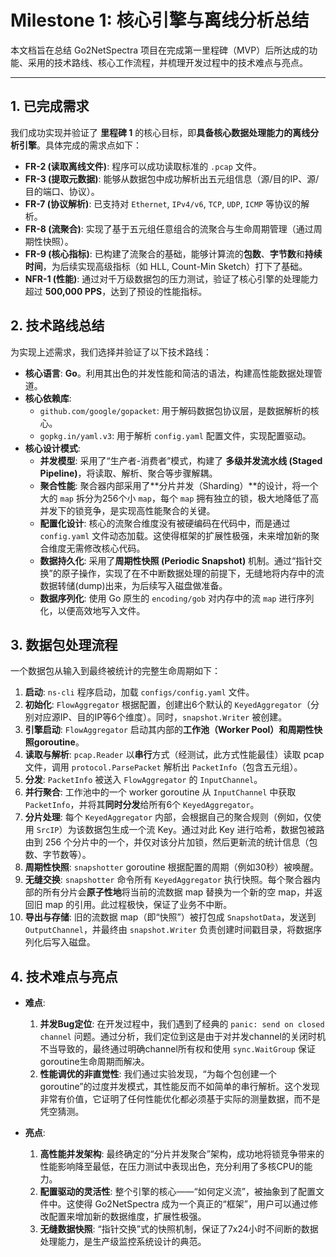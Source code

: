  # Milestone 1: 核心引擎与离线分析总结

本文档旨在总结 Go2NetSpectra 项目在完成第一里程碑（MVP）后所达成的功能、采用的技术路线、核心工作流程，并梳理开发过程中的技术难点与亮点。

---

## 1. 已完成需求

我们成功实现并验证了 **里程碑 1** 的核心目标，即**具备核心数据处理能力的离线分析引擎**。具体完成的需求点如下：

*   **FR-2 (读取离线文件)**: 程序可以成功读取标准的 `.pcap` 文件。
*   **FR-3 (提取元数据)**: 能够从数据包中成功解析出五元组信息（源/目的IP、源/目的端口、协议）。
*   **FR-7 (协议解析)**: 已支持对 `Ethernet`, `IPv4/v6`, `TCP`, `UDP`, `ICMP` 等协议的解析。
*   **FR-8 (流聚合)**: 实现了基于五元组任意组合的流聚合与生命周期管理（通过周期性快照）。
*   **FR-9 (核心指标)**: 已构建了流聚合的基础，能够计算流的**包数**、**字节数**和**持续时间**，为后续实现高级指标（如 HLL, Count-Min Sketch）打下了基础。
*   **NFR-1 (性能)**: 通过对千万级数据包的压力测试，验证了核心引擎的处理能力超过 **500,000 PPS**，达到了预设的性能指标。

## 2. 技术路线总结

为实现上述需求，我们选择并验证了以下技术路线：

*   **核心语言**: **Go**。利用其出色的并发性能和简洁的语法，构建高性能数据处理管道。
*   **核心依赖库**:
    *   `github.com/google/gopacket`: 用于解码数据包协议层，是数据解析的核心。
    *   `gopkg.in/yaml.v3`: 用于解析 `config.yaml` 配置文件，实现配置驱动。
*   **核心设计模式**:
    *   **并发模型**: 采用了“生产者-消费者”模式，构建了 **多级并发流水线 (Staged Pipeline)**，将读取、解析、聚合等步骤解耦。
    *   **聚合性能**: 聚合器内部采用了**分片并发（Sharding）**的设计，将一个大的 `map` 拆分为256个小 `map`，每个 `map` 拥有独立的锁，极大地降低了高并发下的锁竞争，是实现高性能聚合的关键。
    *   **配置化设计**: 核心的流聚合维度没有被硬编码在代码中，而是通过 `config.yaml` 文件动态加载。这使得框架的扩展性极强，未来增加新的聚合维度无需修改核心代码。
    *   **数据持久化**: 采用了**周期性快照 (Periodic Snapshot)** 机制。通过“指针交换”的原子操作，实现了在不中断数据处理的前提下，无缝地将内存中的流数据转储(dump)出来，为后续写入磁盘做准备。
    *   **数据序列化**: 使用 Go 原生的 `encoding/gob` 对内存中的流 `map` 进行序列化，以便高效地写入文件。

## 3. 数据包处理流程

一个数据包从输入到最终被统计的完整生命周期如下：

1.  **启动**: `ns-cli` 程序启动，加载 `configs/config.yaml` 文件。
2.  **初始化**: `FlowAggregator` 根据配置，创建出6个默认的 `KeyedAggregator`（分别对应源IP、目的IP等6个维度）。同时，`snapshot.Writer` 被创建。
3.  **引擎启动**: `FlowAggregator` 启动其内部的**工作池（Worker Pool）**和**周期性快照goroutine**。
4.  **读取与解析**: `pcap.Reader` 以**串行**方式（经测试，此方式性能最佳）读取 pcap 文件，调用 `protocol.ParsePacket` 解析出 `PacketInfo`（包含五元组）。
5.  **分发**: `PacketInfo` 被送入 `FlowAggregator` 的 `InputChannel`。
6.  **并行聚合**: 工作池中的一个 worker goroutine 从 `InputChannel` 中获取 `PacketInfo`，并将其**同时分发**给所有6个 `KeyedAggregator`。
7.  **分片处理**: 每个 `KeyedAggregator` 内部，会根据自己的聚合规则（例如，仅使用 `SrcIP`）为该数据包生成一个流 Key。通过对此 Key 进行哈希，数据包被路由到 256 个分片中的一个，并仅对该分片加锁，然后更新流的统计信息（包数、字节数等）。
8.  **周期性快照**: `snapshotter` goroutine 根据配置的周期（例如30秒）被唤醒。
9.  **无缝交换**: `snapshotter` 命令所有 `KeyedAggregator` 执行快照。每个聚合器内部的所有分片会**原子性地**将当前的流数据 map 替换为一个新的空 map，并返回旧 map 的引用。此过程极快，保证了业务不中断。
10. **导出与存储**: 旧的流数据 map（即“快照”）被打包成 `SnapshotData`，发送到 `OutputChannel`，并最终由 `snapshot.Writer` 负责创建时间戳目录，将数据序列化后写入磁盘。

## 4. 技术难点与亮点

*   **难点**:
    1.  **并发Bug定位**: 在开发过程中，我们遇到了经典的 `panic: send on closed channel` 问题。通过分析，我们定位到这是由于对并发channel的关闭时机不当导致的，最终通过明确channel所有权和使用 `sync.WaitGroup` 保证goroutine生命周期而解决。
    2.  **性能调优的非直觉性**: 我们通过实验发现，“为每个包创建一个goroutine”的过度并发模式，其性能反而不如简单的串行解析。这个发现非常有价值，它证明了任何性能优化都必须基于实际的测量数据，而不是凭空猜测。

*   **亮点**:
    1.  **高性能并发架构**: 最终确定的“分片并发聚合”架构，成功地将锁竞争带来的性能影响降至最低，在压力测试中表现出色，充分利用了多核CPU的能力。
    2.  **配置驱动的灵活性**: 整个引擎的核心——“如何定义流”，被抽象到了配置文件中。这使得 Go2NetSpectra 成为一个真正的“框架”，用户可以通过修改配置来增加新的数据维度，扩展性极强。
    3.  **无缝数据快照**: “指针交换”式的快照机制，保证了7x24小时不间断的数据处理能力，是生产级监控系统设计的典范。
